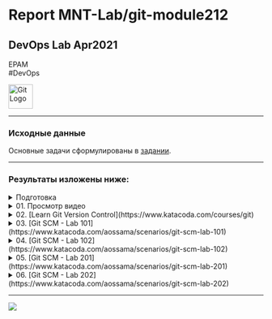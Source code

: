 # Report MNT-Lab/git-module212 

## DevOps Lab Apr2021<br>
EPAM<br>
#DevOps<br>

<img
src="https://github.com/MNT-Lab/git-module212/blob/rbykau/images/git.png"
height=48 width=48 alt="Git Logo" />

---

### Исходные данные

Основные задачи сформулированы в [задании](../rbykau/README.md).

---

### Результаты изложены ниже:

<details><summary>Подготовка</summary>
<p>

#### Подготовка:

<li> Создание текущей ветки (branch): rbykau </li>

```
git clone ssh://github.com/MNT-Lab/git-module212.git
git checkout -b rbykau
git push --set-upstream origin rbykau
```

<li> Подключение в текущую ветку на др. ПК </li>

```
git clone ssh://github.com/MNT-Lab/git-module212.git
git checkout rbykau
```

</p>
</details>

<details><summary>01. Просмотр видео</summary>
<p>

#### Просмотр видео:

Данный материал был пройден в курсе [Version Control with Git](https://elearn.epam.com/courses/course-v1:EPAM+VCG+RU/course/) by Vitali Shulha.

</p>
</details>

<details><summary>02. [Learn Git Version Control](https://www.katacoda.com/courses/git)</summary>
<p>

#### Learn Git Version Control:

В процессе выполнения сценариев были использованы команды (опубликованы без повторов):

<li>Scenario 1 - Committing Files</li>

```
git init
git status
git add hello-world.js
git commit -m "#1 commit"
touch .gitignore
echo "*.tmp" > ./.gitignore #File add & commit
```

<li>Scenario 2 - Committing Changes</li>

```
git diff
git difftool
git diff --staged
git log
git log --pretty=format:"%h %an %ar - %s"
git show
git show 6d78fd5
```

<li>Scenario 3 - Working Remotely</li>

```
git remote add origin  /s/remote-project/1
git push --set-upstream origin master
git pull
git log --grep="#1234"
git fetch
git branch -r
```

<li>Scenario 4 - Undoing Changes</li>

```
git checkout
git reset
git reset --hard
git reset --hard fe2649
git reset HEAD~1
vi ./staging.txt
git revert 2864796
git revert HEAD...HEAD~2
git log --oneline
```

<li>Scenario 5 - Fixing Merge Conflicts</li>

```
git mergetool --tool-kdiff3 staging.txt
git checkout --theirs staging.txt
git reset --hard HEAD
git commit --no-edit
git pull --no-edit origin master
git log --all --decorate --oneline
git rebase master
git pull --rebase
```

<li>Scenario 6 - Experiments Using Branches</li>

```
git checkout -b new_branch
git branch
git branch -va
git checkout master
git merge new_branch
git push origin new_branch
git branch -d new_branch
```

<li>Scenario 7 - Finding Bugs</li>

```
git diff HEAD~2 HEAD
git log --oneline
git log -p
git log -p -n 2
git log --grep="Initial"
git bisect start
git bisect bad
git bisect good HEAD~5
cat list.html
git bisect good
cat list.html
git bisect bad
git blame list.html
git blame -L 6,8 list.html
```


<li>Scenario 8 - Being Picky With Git</li>

```
git log --pretty=oneline --reverse new_branch
git cherry-pick 33mcf6a435e19316bbf4703ee136dc7beb7929f2d1fESC
git cherry-pick new_branch~1
git add list2.html
git cherry-pick --continue
```

<li>Scenario 9 - Re-writing History</li>

```
git rebase --interactive --root #change pick to reword
git commit --amend
git rebase --interactive HEAD~8 #change pick to squash #2-8
git rebase --interactive HEAD~2 #reorder the lines
git rebase --interactive HEAD~1
git reset HEAD^
git add file3.txt
git commit -m "File 3"
git add file4.txt
git commit -m "File 4" 
git rebase --continue
git log --oneline
```

</p>
</details>

<details><summary>03. [Git SCM - Lab 101](https://www.katacoda.com/aossama/scenarios/git-scm-lab-101)</summary>
<p>

#### Git SCM - Lab 101:

В процессе выполнения сценариев были использованы команды (опубликованы без повторов):

```
git init # Add files README.md  index.html
git config --global user.email "test@example.com"
git config --global user.name "Test"
git config --list
git add README.md index.html
git commit -m "Initial commit" # Add files file.tmp .gitignore
git add .gitignore
git commit -m "Adding .gitignore"
git log --oneline
git log --graph --oneline --decorate
git log --pretty=format:"%cn committed %h on %cd"
git log -3
git log --after="2017-12-10"
git log --after="10 minutes ago"
git log --after="2017-10-10" --before="2017-12-10"
git log --author="Test" #Edit README.md
git diff README.md
git diff --color-words
git diff
git commit --all --message="Modify README.md" #Add style.css 
git status
git stash list
git stash save --include-untracked "Stashing the stylesheet"
git status
git stash list
git stash pop
git add style.css
git commit --all --message="Add stylesheet style.css"
git remote add origin http://git.itworx.cloud/Test/simple-html-project.git
git push -u origin master
```

</p>
</details>

<details><summary>04. [Git SCM - Lab 102](https://www.katacoda.com/aossama/scenarios/git-scm-lab-102)</summary>
<p>

#### Git SCM - Lab 102:

В процессе выполнения сценариев были использованы команды:

```
git clone https://github.com/aossama/simple-html-app.git
cd simple-html-app/
git remote
git remote -v
git remote rename origin old-origin
git remote add origin http://git.itworx.cloud/Test/simple-html-app.git
git remote -v
git push -u origin --all #Add Apache License 2.0 on  http://git.itworx.cloud/Test
git fetch origin
git diff master origin/master
git merge origin/master #Add CHANGELOG on  http://git.itworx.cloud/Test
git pull origin
```

</p>
</details>

<details><summary>05. [Git SCM - Lab 201](https://www.katacoda.com/aossama/scenarios/git-scm-lab-201)</summary>
<p>

#### Git SCM - Lab 201:

В процессе выполнения сценариев были использованы команды:

```
git clone http://git.itworx.cloud/Test/simple-html-app.git
git branch
git branch my-feature
git branch delete-me
git checkout my-feature
git branch #Add about.html
git add about.html
git commit -m 'Add about us page' #Add delete-me.html
git add delete-me.html
git commit -m 'To be deleted later on'
git push -u origin my-feature
git checkout master
git branch -d delete-me
git branch -D delete-me
git push origin --delete my-feature
git checkout demo-feature
git checkout -b stable
git checkout  -b unstable stable
git checkout stable
git fetch --all
git tag -a v1.4 -m "my version 1.4"
git tag v1.4-lw
git tag v1.4-rc
git tag v1.5-rc
git tag -a v1.5 -m "my version 1.5"
git tag
git tag -l *-rc
git push origin v1.4
git push origin --tags
git checkout v1.4
git checkout master
git tag
git tag -d v1.4-lw
git status
git checkout master
git fetch
git pull
git branch --no-merged
git merge my-feature
git push
git branch -d my-feature
```

</p>
</details>

<details><summary>06. [Git SCM - Lab 202](https://www.katacoda.com/aossama/scenarios/git-scm-lab-202)</summary>
<p>

#### Git SCM - Lab 202:

В процессе выполнения сценариев были использованы команды:

```
# Create new project; add CHANGELOG, LICENSE & CONTRIBUTING.md; add member to project
git clone http://git.itworx.cloud/Test/project-atomic.git . #Add files app.js package.json .gitignore
git add app.js package.json .gitignore
git commit -m "Add skeleton application"
git push #Create branch on project
git pull
git checkout feature-01 #Edit app.js
git commit -a -m "Add feature 1"
git push #Create a Merge request & Review, Approve and Merge
git checkout master
git pull #Create an Issue; Create a Merge request
git clone http://git.itworx.cloud/Test/project-atomic.git ./another-project-atomic/ #Edit another-project-atomic/app.js & Review, Approve and Merge
cd ../
git checkout master
git pull
```

</p>
</details>

---

<img src="../rbykau/images/End.jpg" />